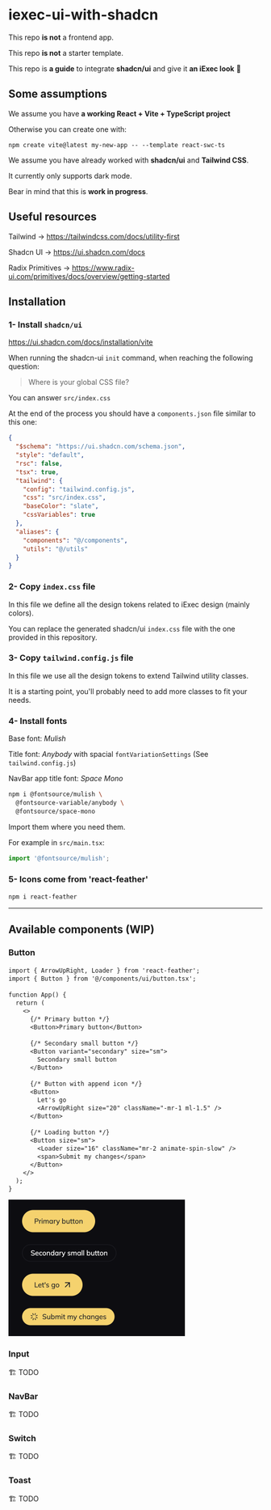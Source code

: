 # iexec-ui-with-shadcn

This repo **is not** a frontend app.

This repo **is not** a starter template.

This repo is **a guide** to integrate **shadcn/ui** and give it **an iExec look** :art:

## Some assumptions

We assume you have **a working React + Vite + TypeScript project**

Otherwise you can create one with:

```
npm create vite@latest my-new-app -- --template react-swc-ts
```

We assume you have already worked with **shadcn/ui** and **Tailwind CSS**.

It currently only supports dark mode.

Bear in mind that this is **work in progress**.

## Useful resources

Tailwind -> https://tailwindcss.com/docs/utility-first

Shadcn UI -> https://ui.shadcn.com/docs

Radix Primitives -> https://www.radix-ui.com/primitives/docs/overview/getting-started

## Installation

### 1- Install `shadcn/ui`

https://ui.shadcn.com/docs/installation/vite

When running the shadcn-ui `init` command, when reaching the following question:

> Where is your global CSS file?

You can answer `src/index.css`

At the end of the process you should have a `components.json` file similar to this one:

```json
{
  "$schema": "https://ui.shadcn.com/schema.json",
  "style": "default",
  "rsc": false,
  "tsx": true,
  "tailwind": {
    "config": "tailwind.config.js",
    "css": "src/index.css",
    "baseColor": "slate",
    "cssVariables": true
  },
  "aliases": {
    "components": "@/components",
    "utils": "@/utils"
  }
}
```

### 2- Copy `index.css` file

In this file we define all the design tokens related to iExec design (mainly colors).

You can replace the generated shadcn/ui `index.css` file with the one provided in this repository.

### 3- Copy `tailwind.config.js` file

In this file we use all the design tokens to extend Tailwind utility classes.

It is a starting point, you'll probably need to add more classes to fit your needs.

### 4- Install fonts

Base font: _Mulish_

Title font: _Anybody_ with spacial `fontVariationSettings` (See `tailwind.config.js`)

NavBar app title font: _Space Mono_

```sh
npm i @fontsource/mulish \
  @fontsource-variable/anybody \
  @fontsource/space-mono
```

Import them where you need them.

For example in `src/main.tsx`:

```javascript
import '@fontsource/mulish';
```

### 5- Icons come from 'react-feather'

```sh
npm i react-feather
```

-----

## Available components (WIP)

### Button

```tsx
import { ArrowUpRight, Loader } from 'react-feather';
import { Button } from '@/components/ui/button.tsx';

function App() {
  return (
    <>
      {/* Primary button */}
      <Button>Primary button</Button>

      {/* Secondary small button */}
      <Button variant="secondary" size="sm">
        Secondary small button
      </Button>

      {/* Button with append icon */}
      <Button>
        Let's go
        <ArrowUpRight size="20" className="-mr-1 ml-1.5" />
      </Button>

      {/* Loading button */}
      <Button size="sm">
        <Loader size="16" className="mr-2 animate-spin-slow" />
        <span>Submit my changes</span>
      </Button>
    </>
  );
}
```

<img src="Buttons.png" width="350">

### Input

🏗️ TODO

### NavBar

🏗️ TODO

### Switch

🏗️ TODO

### Toast

🏗️ TODO
